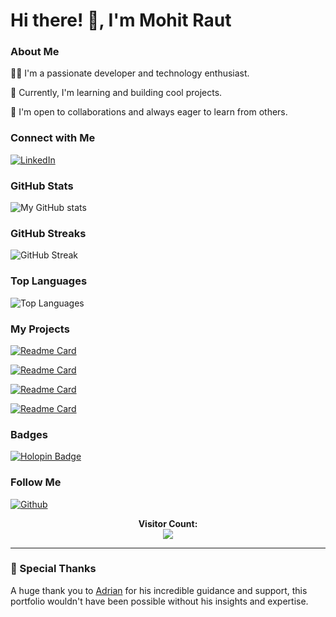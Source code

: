 <h1 align="left">Hi there! 👋, I'm Mohit Raut</h1>

### About Me

👨‍💻 I'm a passionate developer and technology enthusiast.

🌱 Currently, I'm learning and building cool projects.

🤝 I'm open to collaborations and always eager to learn from others.

### Connect with Me

[![LinkedIn](https://img.shields.io/badge/LinkedIn-Mohit%20Raut-blue)](https://www.linkedin.com/in/mohit-raut-3a748522a)

### GitHub Stats

![My GitHub stats](https://github-readme-stats.vercel.app/api?username=Mohitraut07&theme=dark&show_icons=true)

### GitHub Streaks

![GitHub Streak](https://github-readme-streak-stats.herokuapp.com/?user=Mohitraut07&theme=dark)

### Top Languages

![Top Languages](https://github-readme-stats.vercel.app/api/top-langs/?username=Mohitraut07&theme=dark&show_icons=true)

### My Projects

[![Readme Card](https://github-readme-stats.vercel.app/api/pin/?username=Mohitraut07&repo=Gym-App&theme=dark)](https://github.com/Mohitraut07/Gym-App)

[![Readme Card](https://github-readme-stats.vercel.app/api/pin/?username=Freakyab&repo=fresh-flow&theme=dark)](https://github.com/Freakyab/fresh-flow)

[![Readme Card](https://github-readme-stats.vercel.app/api/pin/?username=Mohitraut07&repo=Asur&theme=dark)](https://github.com/Mohitraut07/Asur)

[![Readme Card](https://github-readme-stats.vercel.app/api/pin/?username=Mohitraut07&repo=JusticeIndex&theme=dark)](https://github.com/Mohitraut07/JusticeIndex)

### Badges

[![Holopin Badge](https://holopin.me/mohitraut07)](https://holopin.io/@mohitraut07)

### Follow Me

[![Github](https://img.shields.io/github/followers/Mohitraut07?label=Follow&style=social)](https://github.com/Mohitraut07)

<p align="center">
  <b>Visitor Count:</b><br>
  <img src="https://profile-counter.glitch.me/Mohitraut07/count.svg" />
</p>
<hr/>

### 🙏 Special Thanks

A huge thank you to [Adrian](https://github.com/adrianhajdin) for his incredible guidance and support, this portfolio wouldn't have been possible without his insights and expertise.


<!-- Feel free to add more sections or customize this README as per your preferences -->
